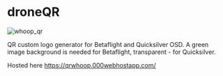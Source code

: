 # droneQR


![whoop_qr](https://github.com/lmnn/droneQR/assets/5864652/01112534-2aa4-430e-801a-7d22a2e538ba)


QR custom logo generator for Betaflight and Quicksilver OSD. A green image background is needed for Betaflight, transparent - for Quicksilver.

Hosted here
https://qrwhoop.000webhostapp.com/
